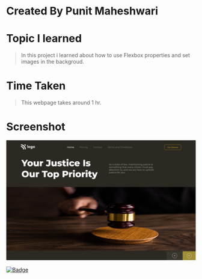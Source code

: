 # Created By Punit Maheshwari

# Topic I learned

> In this project i learned about how to use Flexbox properties and set images in the backgroud.

# Time Taken

> This webpage takes around 1 hr.

# Screenshot

![Project 3](./ss_project3.png)

[![Badge](https://img.shields.io/badge/Project%203-Live%20Link-orange)](https://html-live-project-three.netlify.app)